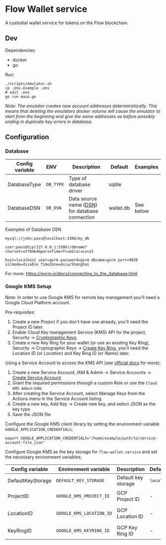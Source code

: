 # Flow Wallet service

A custodial wallet service for tokens on the Flow blockchain.

## Dev

Dependencies:

- docker
- go

Run:

    ./scripts/emulator.sh
    cp .env.example .env
    # edit .env
    go run main.go

_Note:
The emulator creates new account addresses deterministically. This means that deleting the emulators docker volume will cause the emulator to start from the beginning and give the same addresses as before possibly ending in duplicate key errors in database._

## Configuration

### Database

| Config variable | ENV       | Description                                                                                      | Default   | Examples  |
| --------------- | :-------- | ------------------------------------------------------------------------------------------------ | --------- | --------- |
| DatabaseType    | `DB_TYPE` | Type of database driver                                                                          | sqlite    |           |
| DatabaseDSN     | `DB_DSN`  | Data source name ([DSN](https://en.wikipedia.org/wiki/Data_source_name)) for database connection | wallet.db | See below |

Examples of Database DSN

    mysql://john:pass@localhost:3306/my_db

    user:pass@tcp(127.0.0.1:3306)/dbname?charset=utf8mb4&parseTime=True&loc=Local

    host=localhost user=gorm password=gorm dbname=gorm port=9920 sslmode=disable TimeZone=Asia/Shanghai

For more: https://gorm.io/docs/connecting_to_the_database.html


### Google KMS Setup

Note: In order to use Google KMS for remote key management you'll need a Google Cloud Platform account.

Pre-requisites:
1. Create a new Project if you don't have one already, you'll need the Project ID later.
2. Enable Cloud Key management Service (KMS) API for the project, Security -> [Cryptographic Keys](https://console.cloud.google.com/security/kms)
3. Create a new Key Ring for your wallet (or use an existing Key Ring), Security -> Cryptographic Keys -> [Create Key Ring](https://console.cloud.google.com/security/kms/keyring/create), you'll need the Location ID (or _Location_) and Key Ring ID (or _Name_) later.

Using a Service Account to access the KMS API (see [official docs](https://cloud.google.com/docs/authentication/getting-started) for more);
1. Create a new Service Account, IAM & Admin -> Service Accounts -> [Create Service Account](https://console.cloud.google.com/iam-admin/serviceaccounts/create)
2. Grant the required permissions through a custom Role or use the `Cloud KMS Admin` role.
3. After creating the Service Account, select Manage Keys from the Actions menu in the Service Account listing.
4. Create a new key, Add Key -> Create new key, and select JSON as the key type
5. Save the JSON file

Configure the Google KMS client library by setting the environment variable `GOOGLE_APPLICATION_CREDENTIALS`;

```
export GOOGLE_APPLICATION_CREDENTIALS="/home/example/path/to/service-account-file.json"
```

Configure Google KMS as the key storage for `flow-wallet-service` and set the necessary environment variables;

| Config variable   | Environment variable     | Description         | Default | Examples                    |
| ----------------- | ------------------------ | ------------------- | ------- | --------------------------- |
| DefaultKeyStorage | `DEFAULT_KEY_STORAGE`    | Default key storage | `local` | `local`, `google_kms`       |
| ProjectID         | `GOOGLE_KMS_PROJECT_ID`  | GCP Project ID      | -       | `flow-wallet-example`       |
| LocationID        | `GOOGLE_KMS_LOCATION_ID` | GCP Location ID     | -       | `europe-north1`, `us-west1` |
| KeyRingID         | `GOOGLE_KMS_KEYRING_ID`  | GCP Key Ring ID     | -       | `example-wallet-keyring`    |

